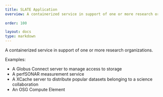 ```yaml
---
title: SLATE Application
overview: A containerized service in support of one or more research organizations.
              
order: 100

layout: docs
type: markdown
---
```


A containerized service in support of one or more research organizations.

Examples:
* A Globus Connect server to manage access to storage
* A perfSONAR measurement service
* A XCache server to distribute popular datasets belonging to a science collaboration
* An OSG Compute Element

